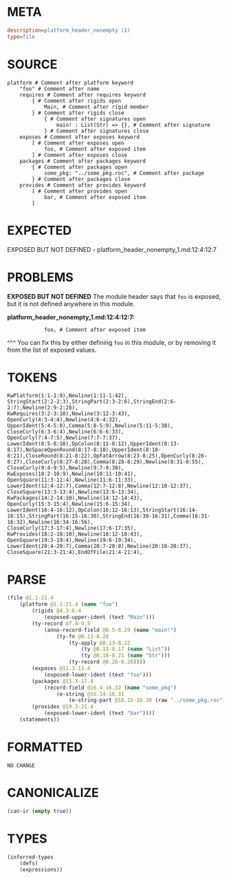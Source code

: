 # META
~~~ini
description=platform_header_nonempty (1)
type=file
~~~
# SOURCE
~~~roc
platform # Comment after platform keyword
	"foo" # Comment after name
	requires # Comment after requires keyword
		{ # Comment after rigids open
			Main, # Comment after rigid member
		} # Comment after rigids close
			{ # Comment after signatures open
				main! : List(Str) => {}, # Comment after signature
			} # Comment after signatures close
	exposes # Comment after exposes keyword
		[ # Comment after exposes open
			foo, # Comment after exposed item
		] # Comment after exposes close
	packages # Comment after packages keyword
		{ # Comment after packages open
			some_pkg: "../some_pkg.roc", # Comment after package
		} # Comment after packages close
	provides # Comment after provides keyword
		[ # Comment after provides open
			bar, # Comment after exposed item
		]
~~~
# EXPECTED
EXPOSED BUT NOT DEFINED - platform_header_nonempty_1.md:12:4:12:7
# PROBLEMS
**EXPOSED BUT NOT DEFINED**
The module header says that ``foo`` is exposed, but it is not defined anywhere in this module.

**platform_header_nonempty_1.md:12:4:12:7:**
```roc
			foo, # Comment after exposed item
```
   ^^^
You can fix this by either defining ``foo`` in this module, or by removing it from the list of exposed values.

# TOKENS
~~~zig
KwPlatform(1:1-1:9),Newline(1:11-1:42),
StringStart(2:2-2:3),StringPart(2:3-2:6),StringEnd(2:6-2:7),Newline(2:9-2:28),
KwRequires(3:2-3:10),Newline(3:12-3:43),
OpenCurly(4:3-4:4),Newline(4:6-4:32),
UpperIdent(5:4-5:8),Comma(5:8-5:9),Newline(5:11-5:38),
CloseCurly(6:3-6:4),Newline(6:6-6:33),
OpenCurly(7:4-7:5),Newline(7:7-7:37),
LowerIdent(8:5-8:10),OpColon(8:11-8:12),UpperIdent(8:13-8:17),NoSpaceOpenRound(8:17-8:18),UpperIdent(8:18-8:21),CloseRound(8:21-8:22),OpFatArrow(8:23-8:25),OpenCurly(8:26-8:27),CloseCurly(8:27-8:28),Comma(8:28-8:29),Newline(8:31-8:55),
CloseCurly(9:4-9:5),Newline(9:7-9:38),
KwExposes(10:2-10:9),Newline(10:11-10:41),
OpenSquare(11:3-11:4),Newline(11:6-11:33),
LowerIdent(12:4-12:7),Comma(12:7-12:8),Newline(12:10-12:37),
CloseSquare(13:3-13:4),Newline(13:6-13:34),
KwPackages(14:2-14:10),Newline(14:12-14:43),
OpenCurly(15:3-15:4),Newline(15:6-15:34),
LowerIdent(16:4-16:12),OpColon(16:12-16:13),StringStart(16:14-16:15),StringPart(16:15-16:30),StringEnd(16:30-16:31),Comma(16:31-16:32),Newline(16:34-16:56),
CloseCurly(17:3-17:4),Newline(17:6-17:35),
KwProvides(18:2-18:10),Newline(18:12-18:43),
OpenSquare(19:3-19:4),Newline(19:6-19:34),
LowerIdent(20:4-20:7),Comma(20:7-20:8),Newline(20:10-20:37),
CloseSquare(21:3-21:4),EndOfFile(21:4-21:4),
~~~
# PARSE
~~~clojure
(file @1.1-21.4
	(platform @1.1-21.4 (name "foo")
		(rigids @4.3-6.4
			(exposed-upper-ident (text "Main")))
		(ty-record @7.4-9.5
			(anno-record-field @8.5-8.29 (name "main!")
				(ty-fn @8.13-8.28
					(ty-apply @8.13-8.22
						(ty @8.13-8.17 (name "List"))
						(ty @8.18-8.21 (name "Str")))
					(ty-record @8.26-8.28))))
		(exposes @11.3-13.4
			(exposed-lower-ident (text "foo")))
		(packages @15.3-17.4
			(record-field @16.4-16.32 (name "some_pkg")
				(e-string @16.14-16.31
					(e-string-part @16.15-16.30 (raw "../some_pkg.roc")))))
		(provides @19.3-21.4
			(exposed-lower-ident (text "bar"))))
	(statements))
~~~
# FORMATTED
~~~roc
NO CHANGE
~~~
# CANONICALIZE
~~~clojure
(can-ir (empty true))
~~~
# TYPES
~~~clojure
(inferred-types
	(defs)
	(expressions))
~~~

